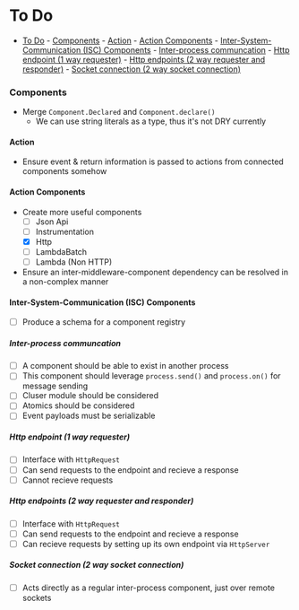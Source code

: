 # To Do


<!-- @import "[TOC]" {cmd="toc" depthFrom=1 depthTo=6 orderedList=false} -->
<!-- code_chunk_output -->

- [To Do](#to-do)
        - [Components](#components)
            - [Action](#action)
            - [Action Components](#action-components)
            - [Inter-System-Communication (ISC) Components](#inter-system-communication-isc-components)
                - [Inter-process communcation](#inter-process-communcation)
                - [Http endpoint (1 way requester)](#http-endpoint-1-way-requester)
                - [Http endpoints (2 way requester and responder)](#http-endpoints-2-way-requester-and-responder)
                - [Socket connection (2 way socket connection)](#socket-connection-2-way-socket-connection)

<!-- /code_chunk_output -->

### Components

- Merge `Component.Declared` and `Component.declare()`
  - We can use string literals as a type, thus it's not DRY currently

#### Action

- Ensure event & return information is passed to actions from connected components somehow

#### Action Components

- Create more useful components
  - [ ] Json Api
  - [ ] Instrumentation
  - [x] Http
  - [ ] LambdaBatch
  - [ ] Lambda (Non HTTP)

- Ensure an inter-middleware-component dependency can be resolved in a non-complex manner

#### Inter-System-Communication (ISC) Components

- [ ] Produce a schema for a component registry

##### Inter-process communcation

- [ ] A component should be able to exist in another process
- [ ] This component should leverage `process.send()` and `process.on()` for message sending
- [ ] Cluser module should be considered
- [ ] Atomics should be considered
- [ ] Event payloads must be serializable

##### Http endpoint (1 way requester)

- [ ] Interface with `HttpRequest`
- [ ] Can send requests to the endpoint and recieve a response
- [ ] Cannot recieve requests

##### Http endpoints (2 way requester and responder)
- [ ] Interface with `HttpRequest`
- [ ] Can send requests to the endpoint and recieve a response
- [ ] Can recieve requests by setting up its own endpoint via `HttpServer`

##### Socket connection (2 way socket connection)
- [ ] Acts directly as a regular inter-process component, just over remote sockets
